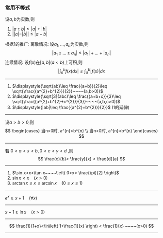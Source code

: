 

### 常用不等式

设$a,b$为实数,则
1. $|a\pm b|\leq |a|+|b|$
2. $||a|-|b||\leq |a-b|$

根据1的推广:
	离散情况: 设$a_1,\dots,a_{n}$为实数,则
	$$|a_{1}\pm  \dots \pm  a_n|\leq  |a_{1}|+\dots+|a_n|$$
	连续情况: 设$f(x)$在$[a,b](a<b)$上可积,则
	$$\bigg| \int_{a}^{b} f(x)dx \bigg|\leq  \int_{a}^{b} |f(x)|dx$$

---
1. $\displaystyle{\sqrt{ab}\leq \frac{{a+b}}{2}\leq \sqrt{\frac{{a^{2}+b^{2}}}{2}}~~~~(a,b>0)}$
2. $\displaystyle{\sqrt[3]{abc}\leq \frac{{a+b+c}}{3}\leq \sqrt{\frac{{a^{2}+b^{2}+c^{2}}}{3}}~~~~(a,b,c>0)}$
3. $\displaystyle{|ab|\leq \frac{{a^{2}+b^{2}}}{2}}$ (1的延伸)

---
设$a>b>0$,则 
$$
\begin{cases}
当n>0时, a^{n}>b^{n} \\
当n<0时, a^{n}<b^{n}
\end{cases}
$$

---
若 $0<a<x<b,0<c<y<d$  ,则
$$
\frac{c}{b}< \frac{y}{x} < \frac{d}{a}
$$

---
1. $\sin x<x<\tan x~~~~\left( 0<x< \frac{\pi}{2} \right)$ 
2. $\sin x< x~~~~(x>0)$ 
3. $\arctan x\leq x\leq \arcsin x~~~~(0\leq x\leq 1)$ 

---
$\displaystyle{e^{x}\geq x+1~~~~(\forall x)}$

---
$x-1\geq \ln x~~~~(x>0)$

---
$$
\frac{1}{1+x}<\ln\left( 1+\frac{1}{x} \right) < \frac{1}{x} ~~~~(x>0)
$$

---

